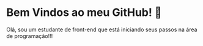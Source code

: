 # Bem Vindos ao meu GitHub! 🖖

Olá, sou um estudante de front-end que está iniciando seus passos na área de programação!!!
